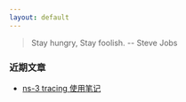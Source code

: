 ```yaml
---
layout: default
---
```


> Stay hungry, Stay foolish.  -- Steve Jobs

### 近期文章

* [ns-3 tracing 使用笔记](../docs/2018-02-25-ns-3-tracing-notes)

